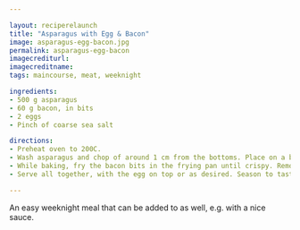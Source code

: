 ```yaml
---

layout: reciperelaunch
title: "Asparagus with Egg & Bacon"
image: asparagus-egg-bacon.jpg
permalink: asparagus-egg-bacon
imagecrediturl:
imagecreditname:
tags: maincourse, meat, weeknight

ingredients:
- 500 g asparagus
- 60 g bacon, in bits
- 2 eggs
- Pinch of coarse sea salt

directions:
- Preheat oven to 200C.
- Wash asparagus and chop of around 1 cm from the bottoms. Place on a baking tray with baking paper, season with sea salt and pepper. Bake for 7-9 minutes until slightly browned; asparagus can be pierced with a fork without too much effort.
- While baking, fry the bacon bits in the frying pan until crispy. Remove the bacon and strain the oil, putting the pan back on the stove and frying the eggs sunny-side up.
- Serve all together, with the egg on top or as desired. Season to taste.

---
```


An easy weeknight meal that can be added to as well, e.g. with a nice sauce.